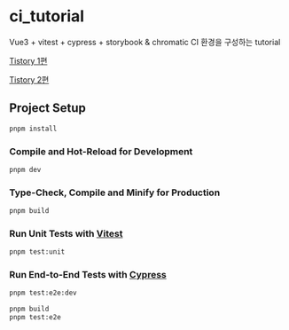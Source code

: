 # ci_tutorial

Vue3 + vitest + cypress + storybook & chromatic CI 환경을 구성하는 tutorial

[Tistory 1편](https://city-kim.tistory.com/18)

[Tistory 2편](https://city-kim.tistory.com/19)

## Project Setup

```sh
pnpm install
```

### Compile and Hot-Reload for Development

```sh
pnpm dev
```

### Type-Check, Compile and Minify for Production

```sh
pnpm build
```

### Run Unit Tests with [Vitest](https://vitest.dev/)

```sh
pnpm test:unit
```

### Run End-to-End Tests with [Cypress](https://www.cypress.io/)

```sh
pnpm test:e2e:dev
```

```sh
pnpm build
pnpm test:e2e
```
